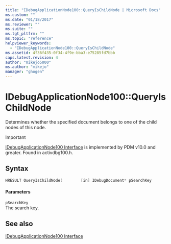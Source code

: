```yaml
---
title: "IDebugApplicationNode100::QueryIsChildNode | Microsoft Docs"
ms.custom: ""
ms.date: "01/18/2017"
ms.reviewer: ""
ms.suite: ""
ms.tgt_pltfrm: ""
ms.topic: "reference"
helpviewer_keywords: 
  - "IDebugApplicationNode100::QueryIsChildNode"
ms.assetid: 4f36f435-0f34-4f9e-bba3-e75285fd7bbb
caps.latest.revision: 4
author: "mikejo5000"
ms.author: "mikejo"
manager: "ghogen"
---
```

# IDebugApplicationNode100::QueryIsChildNode
Determines whether the specified document belongs to one of the child nodes of this node.  
  
> [!IMPORTANT]
> [IDebugApplicationNode100 Interface](../../winscript/reference/idebugapplicationnode100-interface.md) is implemented by PDM v10.0 and greater. Found in activdbg100.h.  
  
## Syntax  
  
```cpp  
HRESULT QueryIsChildNode(        [in] IDebugDocument* pSearchKey        );  
```  
  
#### Parameters  
 `pSearchKey`  
 The search key.  
  
## See also  
 [IDebugApplicationNode100 Interface](../../winscript/reference/idebugapplicationnode100-interface.md)